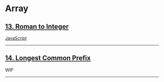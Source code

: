 # Array

## [13. Roman to Integer](https://leetcode.com/problems/roman-to-integer) 

[JavaScript](https://github.com/JeevanJain/leetcode/blob/main/String/0013-RomanToInteger/index.js)

---

## [14. Longest Common Prefix](https://leetcode.com/problems/longest-common-prefix)

WIP

---

